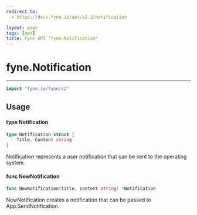 ```yaml
---
redirect_to:
  - https://docs.fyne.io/api/v2.3/notification

layout: page
tags: [api]
title: Fyne API "fyne.Notification"
---
```



# fyne.Notification
---
```go
import "fyne.io/fyne/v2"
```

## Usage

#### type Notification

```go
type Notification struct {
	Title, Content string
}
```

Notification represents a user notification that can be sent to the operating system.

#### func  NewNotification

```go
func NewNotification(title, content string) *Notification
```
NewNotification creates a notification that can be passed to App.SendNotification.
